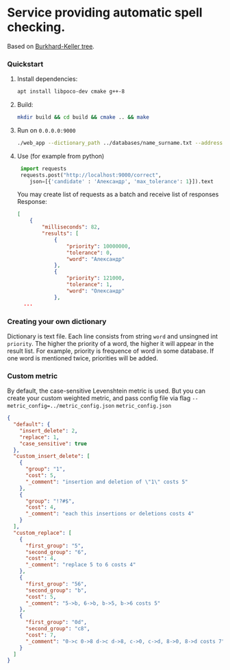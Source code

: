 # Service providing automatic spell checking.

Based on [Burkhard-Keller tree](https://dl.acm.org/doi/10.1145/362003.362025). 

### Quickstart

1. Install dependencies: 
   ```bash
   apt install libpoco-dev cmake g++-8
   ```
2. Build:
    ```bash
   mkdir build && cd build && cmake .. && make
    ```
3. Run on ```0.0.0.0:9000``` 
    ```bash
    ./web_app --dictionary_path ../databases/name_surname.txt --address 0.0.0.0 --port 9000
    ```
4. Use (for example from python)
   ```python
    import requests
    requests.post("http://localhost:9000/correct", 
       json=[{'candidate' : 'Александр', 'max_tolerance': 1}]).text
    ```
   You may create list of requests as a batch and receive list of responses
   Response:
   ```json
   [
       {
           "milliseconds": 82,
           "results": [
               {
                   "priority": 10000000,
                   "tolerance": 0,
                   "word": "Александр"
               },
               {
                   "priority": 121000,
                   "tolerance": 1,
                   "word": "Олександр"
               },   
     ...
    ```
    
### Creating your own dictionary
Dictionary is text file. Each line consists from string ```word``` and unsingned int ```priority```. 
The higher the priority of a word, the higher it will appear in the result list. 
For example, priority is frequence of word in some database. If one word is mentioned twice, priorities will be added.

### Custom metric
By default, the case-sensitive Levenshtein metric is used. But you can create your custom weighted metric, and pass config file via flag ```--metric_config=../metric_config.json```
```metric_config.json```
```json
{
  "default": {
    "insert_delete": 2,
    "replace": 1,
    "case_sensitive": true
  },
  "custom_insert_delete": [
    {
      "group": "1",
      "cost": 5,
      "_comment": "insertion and deletion of \"1\" costs 5"
    },
    {
      "group": "!?#$",
      "cost": 4,
      "_comment": "each this insertions or deletions costs 4"
    }
  ],
  "custom_replace": [
    {
      "first_group": "5",
      "second_group": "6",
      "cost": 4,
      "_comment": "replace 5 to 6 costs 4"
    },
    {
      "first_group": "56",
      "second_group": "b",
      "cost": 5,
      "_comment": "5->b, 6->b, b->5, b->6 costs 5"
    },
    {
      "first_group": "0d",
      "second_group": "c8",
      "cost": 7,
      "_comment": "0->c 0->8 d->c d->8, c->0, c->d, 8->0, 8->d costs 7"
    }
  ]
}
```
